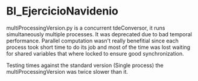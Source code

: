 # BI_EjercicioNavidenio

multiProcessingVersion.py is a concurrent tdeConversor, it runs simultaneously multiple processes. It was deprecated due to bad  temporal performance. Parallel computation wasn't really benefitial since each process took short time to do its job and most of the time was lost waiting for shared variables that where locked to ensure good synchronization.

Testing times against the standard version (Single process) the multiProcessingVersion was twice slower than it.
